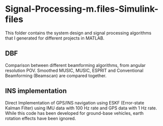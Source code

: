 # Signal-Processing-m.files-Simulink-files
This folder contains the system design and signal processing algorithms that I generated for different projects in MATLAB.
## DBF
Comparison between different beamforming algorithms, from angular resolution POV. Smoothed MUSIC, MUSIC, ESPRIT and Conventional Beamforming (Beamscan) are compared together.

## INS implementation
Direct Implementation of GPS/INS navigation using ESKF (Error-state Kalman Filter) using IMU data with 100 Hz rate and GPS data with 1 Hz rate. While this code has been developed for ground-base vehicles, earth rotation effects have been ignored. 
